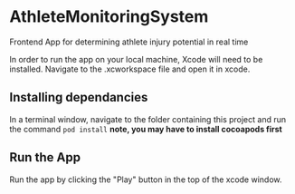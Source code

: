 # AthleteMonitoringSystem
Frontend App for determining athlete injury potential in real time

In order to run the app on your local machine, Xcode will need to be installed. Navigate to the .xcworkspace file and open it in xcode.

## Installing dependancies
In a terminal window, navigate to the folder containing this project and run the command ```pod install``` **note, you may have to install cocoapods first**

## Run the App
Run the app by clicking the "Play" button in the top of the xcode window.
